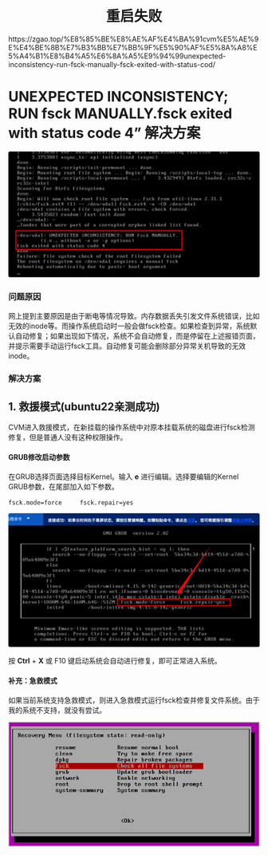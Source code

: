 <h1 align="center">重启失败</h1>
https://zgao.top/%E8%85%BE%E8%AE%AF%E4%BA%91cvm%E5%AE%9E%E4%BE%8B%E7%B3%BB%E7%BB%9F%E5%90%AF%E5%8A%A8%E5%A4%B1%E8%B4%A5%E6%8A%A5%E9%94%99unexpected-inconsistency-run-fsck-manually-fsck-exited-with-status-cod/



# UNEXPECTED INCONSISTENCY; RUN fsck MANUALLY.fsck exited with status code 4” 解决方案



![img](重启失败.assets/image-38-1024x513.png)





### 问题原因

网上提到主要原因是由于断电等情况导致。内存数据丢失引发文件系统错误，比如无效的inode等。而操作系统启动时一般会做fsck检查。如果检查到异常，系统默认自动修复；如果出现如下情况，系统不会自动修复，而是停留在上述报错页面，并提示需要手动运行fsck工具。自动修复可能会删除部分异常关机导致的无效inode。

### 解决方案



## 1. 救援模式(ubuntu22亲测成功)

CVM进入救援模式，在新挂载的操作系统中对原本挂载系统的磁盘进行fsck检测修复，但是普通人没有这种权限操作。

#### GRUB修改启动参数

在GRUB选择页面选择目标Kernel。输入 **e** 进行编辑。选择要编辑的Kernel GRUB参数，在尾部加入如下参数。

```
fsck.mode=force     fsck.repair=yes
```



![img](重启失败.assets/image-39-1024x546.png)

按 **Ctrl** + **X** 或 F10 键启动系统会自动进行修复，即可正常进入系统。



#### 补充：急救模式

如果当前系统支持急救模式，则进入急救模式运行fsck检查并修复文件系统。由于我的系统不支持，就没有尝试。

![img](重启失败.assets/72.png)